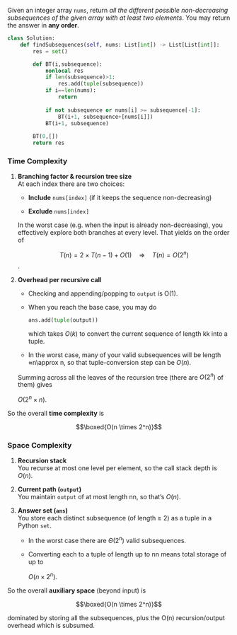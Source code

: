 Given an integer array `nums`, return _all the different possible non-decreasing subsequences of the given array with at least two elements_. You may return the answer in **any order**.

```python
class Solution:
    def findSubsequences(self, nums: List[int]) -> List[List[int]]:
        res = set()

        def BT(i,subsequence):
            nonlocal res
            if len(subsequence)>1:
                res.add(tuple(subsequence))
            if i==len(nums):
                return
            
            if not subsequence or nums[i] >= subsequence[-1]:
                BT(i+1, subsequence+[nums[i]]) 
            BT(i+1, subsequence)
        
        BT(0,[])
        return res
```


### Time Complexity

1. **Branching factor & recursion tree size**  
    At each index there are two choices:
    
    - **Include** `nums[index]` (if it keeps the sequence non-decreasing)
        
    - **Exclude** `nums[index]`
        
    
    In the worst case (e.g. when the input is already non-decreasing), you effectively explore both branches at every level. That yields on the order of
    
     $$T(n) = 2 \times T(n-1) + O(1) \quad\Longrightarrow\quad T(n) = O(2^n)$$.
2. **Overhead per recursive call**
    
    - Checking and appending/popping to `output` is O(1).
        
    - When you reach the base case, you may do
        
        ```python
        ans.add(tuple(output))
        ```
        
        which takes $O(k)$ to convert the current sequence of length kk into a tuple.
        
    - In the worst case, many of your valid subsequences will be length ≈n\approx n, so that tuple-conversion step can be $O(n)$.
        
    
    Summing across all the leaves of the recursion tree (there are $O(2^n)$ of them) gives
    
    $O\bigl(2^n \times n\bigr)$.

So the overall **time complexity** is

$$\boxed{O(n \times 2^n)}$$


### Space Complexity

1. **Recursion stack**  
    You recurse at most one level per element, so the call stack depth is $O(n)$.
    
2. **Current path (`output`)**  
    You maintain `output` of at most length nn, so that’s $O(n)$.
    
3. **Answer set (`ans`)**  
    You store each distinct subsequence (of length ≥ 2) as a tuple in a Python `set`.
    
    - In the worst case there are $\Theta(2^n)$ valid subsequences.
        
    - Converting each to a tuple of length up to nn means total storage of up to
        
        $O\bigl(n \times 2^n\bigr)$.

So the overall **auxiliary space** (beyond input) is

$$\boxed{O(n \times 2^n)}$$

dominated by storing all the subsequences, plus the O(n) recursion/output overhead which is subsumed.
